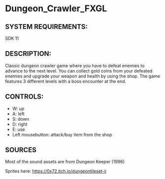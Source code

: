 # Dungeon_Crawler_FXGL

## SYSTEM REQUIREMENTS:
SDK 11

## DESCRIPTION:
Classic dungeon crawler game where you have to defeat enemies to advance to the next level. You can collect gold coins from your defeated enemies and upgrade your weapon and health by using the shop. The game features 3 different levels with a boss encounter at the end.

## CONTROLS:
* W: up
* A: left
* S: down
* D: right
* E: use
* Left mousebutton: attack/buy item from the shop

## SOURCES
Most of the sound assets are from Dungeon Keeper (1996)

Sprites here: https://0x72.itch.io/dungeontileset-ii
